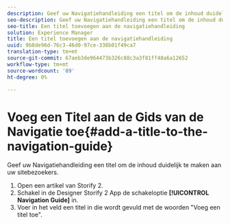 ```yaml
---
description: Geef uw Navigatiehandleiding een titel om de inhoud duidelijk te maken aan uw sitebezoekers.
seo-description: Geef uw Navigatiehandleiding een titel om de inhoud duidelijk te maken aan uw sitebezoekers.
seo-title: Een titel toevoegen aan de navigatiehandleiding
solution: Experience Manager
title: Een titel toevoegen aan de navigatiehandleiding
uuid: 9b8de96d-76c3-46d0-97ce-338b01f49ca7
translation-type: tm+mt
source-git-commit: 67aeb3de964473b326c88c3a3f81ff48a6a12652
workflow-type: tm+mt
source-wordcount: '89'
ht-degree: 0%

---
```



# Voeg een Titel aan de Gids van de Navigatie toe{#add-a-title-to-the-navigation-guide}

Geef uw Navigatiehandleiding een titel om de inhoud duidelijk te maken aan uw sitebezoekers.

1. Open een artikel van Storify 2.
1. Schakel in de Designer Storify 2 App de schakeloptie **[!UICONTROL Navigation Guide]** in.
1. Voer in het veld een titel in die wordt gevuld met de woorden &quot;Voeg een titel toe&quot;.
